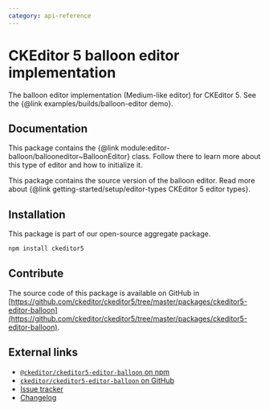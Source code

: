 ```yaml
---
category: api-reference
---
```


# CKEditor&nbsp;5 balloon editor implementation

The balloon editor implementation (Medium-like editor) for CKEditor&nbsp;5. See the {@link examples/builds/balloon-editor demo}.

## Documentation

This package contains the {@link module:editor-balloon/ballooneditor~BalloonEditor} class. Follow there to learn more about this type of editor and how to initialize it.

This package contains the source version of the balloon editor. Read more about {@link getting-started/setup/editor-types CKEditor&nbsp;5 editor types}.

## Installation

This package is part of our open-source aggregate package.

```bash
npm install ckeditor5
```

## Contribute

The source code of this package is available on GitHub in [https://github.com/ckeditor/ckeditor5/tree/master/packages/ckeditor5-editor-balloon](https://github.com/ckeditor/ckeditor5/tree/master/packages/ckeditor5-editor-balloon).

## External links

* [`@ckeditor/ckeditor5-editor-balloon` on npm](https://www.npmjs.com/package/@ckeditor/ckeditor5-editor-balloon)
* [`ckeditor/ckeditor5-editor-balloon` on GitHub](https://github.com/ckeditor/ckeditor5/tree/master/packages/ckeditor5-editor-balloon)
* [Issue tracker](https://github.com/ckeditor/ckeditor5/issues)
* [Changelog](https://github.com/ckeditor/ckeditor5/blob/master/CHANGELOG.md)
